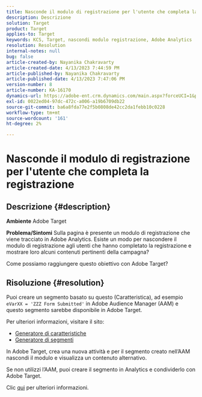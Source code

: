 ```yaml
---
title: Nasconde il modulo di registrazione per l'utente che completa la registrazione
description: Descrizione
solution: Target
product: Target
applies-to: Target
keywords: KCS, Target, nascondi modulo registrazione, Adobe Analytics
resolution: Resolution
internal-notes: null
bug: false
article-created-by: Nayanika Chakravarty
article-created-date: 4/13/2023 7:44:59 PM
article-published-by: Nayanika Chakravarty
article-published-date: 4/13/2023 7:47:06 PM
version-number: 8
article-number: KA-16170
dynamics-url: https://adobe-ent.crm.dynamics.com/main.aspx?forceUCI=1&pagetype=entityrecord&etn=knowledgearticle&id=40db9ca7-33da-ed11-a7c7-6045bd0067ea
exl-id: 0022ed04-97dc-472c-a006-a19b6709db22
source-git-commit: ba6a8fda77e2f5b0808de42cc2da1febb10c0228
workflow-type: tm+mt
source-wordcount: '161'
ht-degree: 2%

---
```


# Nasconde il modulo di registrazione per l&#39;utente che completa la registrazione

## Descrizione {#description}

<b>Ambiente</b>
Adobe Target

<b>Problema/Sintomi</b>
Sulla pagina è presente un modulo di registrazione che viene tracciato in Adobe Analytics. Esiste un modo per nascondere il modulo di registrazione agli utenti che hanno completato la registrazione e mostrare loro alcuni contenuti pertinenti della campagna?

Come possiamo raggiungere questo obiettivo con Adobe Target?


## Risoluzione {#resolution}


Puoi creare un segmento basato su questo (Caratteristica), ad esempio `eVarXX = 'ZZZ Form Submitted'` in Adobe Audience Manager (AAM) e questo segmento sarebbe disponibile in Adobe Target.

Per ulteriori informazioni, visitare il sito:

- [Generatore di caratteristiche](https://experienceleague.adobe.com/docs/audience-manager/user-guide/features/traits/trait-builder/about-trait-builder.html?lang=en)
- [Generatore di segmenti](https://experienceleague.adobe.com/docs/audience-manager/user-guide/features/segments/segment-builder.html?lang=en)


In Adobe Target, crea una nuova attività e per il segmento creato nell’AAM nascondi il modulo e visualizza un contenuto alternativo.

Se non utilizzi l’AAM, puoi creare il segmento in Analytics e condividerlo con Adobe Target.

Clic [qui](https://experienceleague.adobe.com/docs/analytics/components/segmentation/segmentation-workflow/seg-publish.html?lang=it) per ulteriori informazioni.
